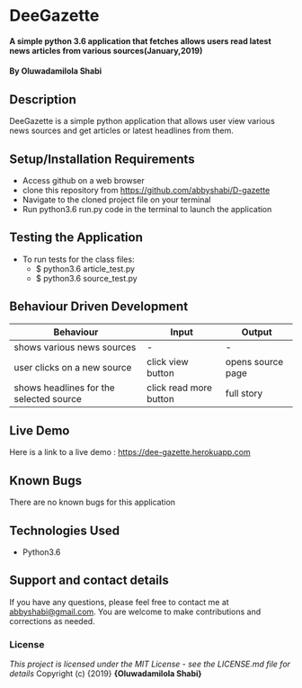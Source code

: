 # DeeGazette
#### A simple python 3.6 application that fetches allows users read latest news articles from various sources(January,2019)
#### By **Oluwadamilola Shabi**
## Description
DeeGazette is a simple python application that allows user view various news sources and get articles or latest headlines from them.
## Setup/Installation Requirements
* Access github on a web browser
* clone this repository  from https://github.com/abbyshabi/D-gazette
* Navigate to the cloned project file on your terminal
* Run python3.6 run.py code in the terminal to launch the application
## Testing the Application
* To run tests for the class files:
  * $ python3.6 article_test.py
  * $ python3.6 source_test.py
## Behaviour Driven Development
|Behaviour| Input | Output|
|---------|-------|-------|
|shows various news sources| - | -
|user clicks on a new source| click view button | opens source page
|shows headlines for the selected source| click read more button | full story
## Live Demo
 Here is a link to a live demo : https://dee-gazette.herokuapp.com
## Known Bugs
There are no known bugs for this application
## Technologies Used
* Python3.6

## Support and contact details
If you have any questions, please feel free to contact me at abbyshabi@gmail.com. You are welcome to make contributions and corrections as needed.
### License
*This project is licensed under the MIT License - see the LICENSE.md file for details*
Copyright (c) {2019} **{Oluwadamilola Shabi}**